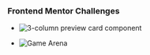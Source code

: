 ### Frontend Mentor Challenges

* ![3-column preview card component](https://github.com/Sushil333/frontend-mentor/tree/master/3-column-preview-card-component-main)

* ![Game Arena](https://github.com/Sushil333/frontend-mentor/tree/master/game-arena)
